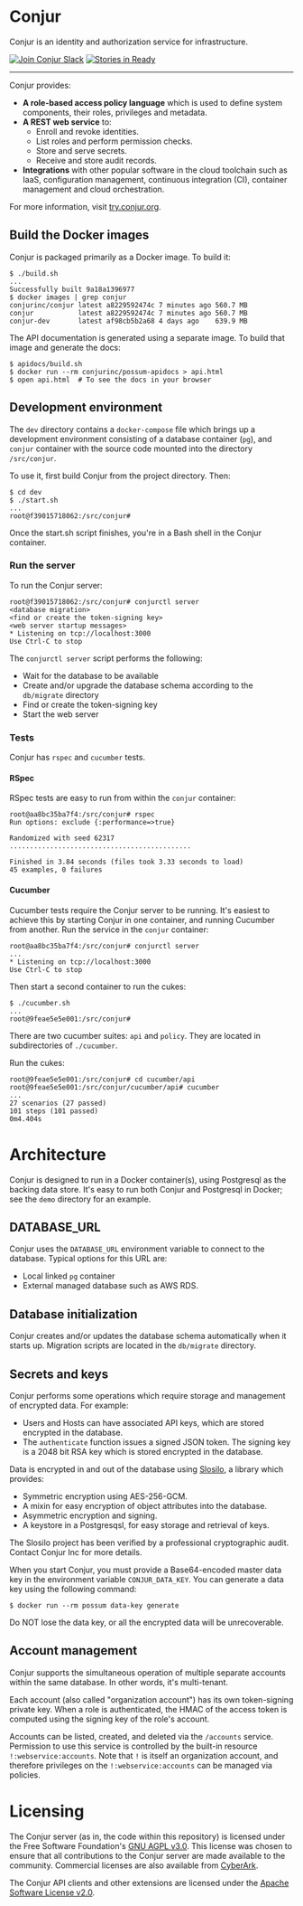 # Conjur

Conjur is an identity and authorization service for infrastructure.

[![Join Conjur Slack](https://slackin-conjur.herokuapp.com/badge.svg)](https://slackin-conjur.herokuapp.com)
[![Stories in Ready](https://badge.waffle.io/conjurinc/jenkins-seed.png?label=ready&title=Ready)](http://waffle.io/conjurinc/jenkins-seed)

---

Conjur provides:

* **A role-based access policy language** which is used to define system components, their roles, privileges and metadata.
* **A REST web service** to:
  * Enroll and revoke identities.
  * List roles and perform permission checks.
  * Store and serve secrets.
  * Receive and store audit records.
* **Integrations** with other popular software in the cloud toolchain such as IaaS, configuration management, continuous integration (CI), container management and cloud orchestration.

For more information, visit [try.conjur.org](https://try.conjur.org).

## Build the Docker images

Conjur is packaged primarily as a Docker image. To build it:

```sh-session
$ ./build.sh
...
Successfully built 9a18a1396977
$ docker images | grep conjur
conjurinc/conjur latest a8229592474c 7 minutes ago 560.7 MB
conjur           latest a8229592474c 7 minutes ago 560.7 MB
conjur-dev       latest af98cb5b2a68 4 days ago    639.9 MB
```

The API documentation is generated using a separate image. To build that image and generate the docs:

```sh-session
$ apidocs/build.sh
$ docker run --rm conjurinc/possum-apidocs > api.html
$ open api.html  # To see the docs in your browser
```

## Development environment

The `dev` directory contains a `docker-compose` file which brings up a development environment consisting of a database container (`pg`), and `conjur` container with the source code mounted into the directory `/src/conjur`.

To use it, first build Conjur from the project directory. Then:

```sh-session
$ cd dev
$ ./start.sh
...
root@f39015718062:/src/conjur#
```

Once the start.sh script finishes, you're in a Bash shell in the Conjur container.

### Run the server

To run the Conjur server:

```sh-session
root@f39015718062:/src/conjur# conjurctl server
<database migration>
<find or create the token-signing key>
<web server startup messages>
* Listening on tcp://localhost:3000
Use Ctrl-C to stop
```

The `conjurctl server` script performs the following:

* Wait for the database to be available
* Create and/or upgrade the database schema according to the `db/migrate` directory
* Find or create the token-signing key
* Start the web server

### Tests

Conjur has `rspec` and `cucumber` tests.

#### RSpec

RSpec tests are easy to run from within the `conjur` container:

```sh-session
root@aa8bc35ba7f4:/src/conjur# rspec
Run options: exclude {:performance=>true}

Randomized with seed 62317
.............................................

Finished in 3.84 seconds (files took 3.33 seconds to load)
45 examples, 0 failures
```

#### Cucumber

Cucumber tests require the Conjur server to be running. It's easiest to achieve this by starting Conjur in one container, and running Cucumber from another. Run the service in the `conjur` container:

```sh-session
root@aa8bc35ba7f4:/src/conjur# conjurctl server
...
* Listening on tcp://localhost:3000
Use Ctrl-C to stop
```

Then start a second container to run the cukes:

```sh-session
$ ./cucumber.sh
...
root@9feae5e5e001:/src/conjur#
```

There are two cucumber suites: `api` and `policy`. They are located in subdirectories of `./cucumber`.

Run the cukes:

```sh-session
root@9feae5e5e001:/src/conjur# cd cucumber/api
root@9feae5e5e001:/src/conjur/cucumber/api# cucumber
...
27 scenarios (27 passed)
101 steps (101 passed)
0m4.404s
```

# Architecture

Conjur is designed to run in a Docker container(s), using Postgresql as the backing data store. It's easy to run both Conjur and Postgresql in Docker; see the `demo` directory for an example.

## DATABASE_URL

Conjur uses the `DATABASE_URL` environment variable to connect to the database. Typical options for this URL are:

* Local linked `pg` container
* External managed database such as AWS RDS.

## Database initialization

Conjur creates and/or updates the database schema automatically when it starts up. Migration scripts are located in the `db/migrate` directory.

## Secrets and keys

Conjur performs some operations which require storage and management of encrypted data. For example:

* Users and Hosts can have associated API keys, which are stored encrypted in the database.
* The `authenticate` function issues a signed JSON token. The signing key is a 2048 bit RSA key which is stored encrypted in the database.

Data is encrypted in and out of the database using [Slosilo](https://github.com/conjurinc/slosilo), a library which provides:

* Symmetric encryption using AES-256-GCM.
* A mixin for easy encryption of object attributes into the database.
* Asymmetric encryption and signing.
* A keystore in a Postgresqsl, for easy storage and retrieval of keys.

The Slosilo project has been verified by a professional cryptographic audit. Contact Conjur Inc for more details.

When you start Conjur, you must provide a Base64-encoded master data key in the environment variable `CONJUR_DATA_KEY`. You can generate a data key using the following command:

```
$ docker run --rm possum data-key generate
```

Do NOT lose the data key, or all the encrypted data will be unrecoverable.

## Account management

Conjur supports the simultaneous operation of multiple separate accounts within the same database. In other words, it's multi-tenant.

Each account (also called "organization account") has its own token-signing private key. When a role is authenticated, the HMAC of the access token is computed using the signing key of the role's account.

Accounts can be listed, created, and deleted via the `/accounts` service. Permission to use this service is controlled by the built-in resource `!:webservice:accounts`. Note that `!` is itself an organization account, and therefore privileges on the `!:webservice:accounts` can be managed via policies.

# Licensing

The Conjur server (as in, the code within this repository) is licensed under the Free Software Foundation's [GNU AGPL v3.0](https://www.gnu.org/licenses/agpl-3.0.html). This license was chosen to ensure that all contributions to the Conjur server are made available to the community. Commercial licenses are also available from [CyberArk](https://www.cyberark.com).

The Conjur API clients and other extensions are licensed under the [Apache Software License v2.0](http://www.apache.org/licenses/LICENSE-2.0).
